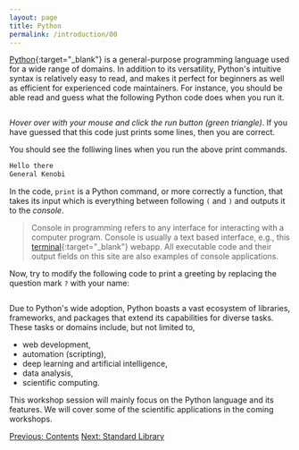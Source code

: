 ```yaml
---
layout: page
title: Python
permalink: /introduction/00
---
```


[Python](https://www.python.org/){:target="_blank"} is a general-purpose
programming language
used for a wide range of domains. In addition to its versatility,
Python's intuitive syntax is relatively easy to read, and makes it perfect for
beginners as well as efficient for experienced code maintainers. For instance,
you should be able read and guess what the following Python code does when you
run it.

<div class="language-python highlighter-rouge">
<pre class="highlight"><script type="py-editor" worker>
print("Hello there")
print("General Kenobi")
</script></pre></div>

*Hover over with your mouse and click the run button (green triangle)*. If you
have guessed that this code just prints some lines, then you are correct.

You should see the folliwing lines when you run the above print commands.

```sh
Hello there
General Kenobi
```

In the code, `print` is a Python command, or more correctly a function, that
takes its input which is everything between following `(` and `)` and outputs it
to the *console*.

> Console in programming refers to any interface for interacting with a computer
program. Console is usually a text based interface, e.g., this
[terminal](/pythonlab/terminal/){:target="_blank"} webapp.
All executable code and their output fields on this site are also examples of
console applications.

Now, try to modify the following code to print a greeting by replacing the
question mark `?` with your name:

<div class="language-python highlighter-rouge">
<pre class="highlight"><script type="py-editor" worker>
print("Hello ?")
</script></pre></div>

Due to Python's wide adoption, Python boasts a vast ecosystem of
libraries, frameworks, and packages that extend its capabilities for diverse
tasks. These tasks or domains include, but not limited to,

- web development,
- automation (scripting),
- deep learning and artificial intelligence,
- data analysis,
- scientific computing.

This workshop session will mainly focus on the Python language and its features.
We will cover some of the scientific applications in the coming workshops.

<div class="prevnextlinks">
    <a id="previous" href="/pythonlab/introduction/">Previous: Contents</a>
    <a id="next" href="01">Next: Standard Library</a>
</div>
<script src="{{ '/assets/js/navigation.js' | relative_url }}" defer></script>
